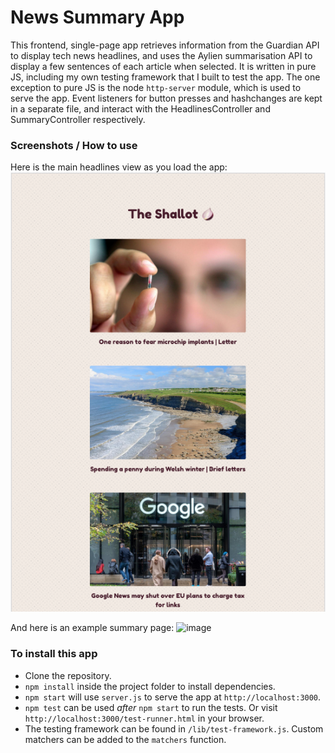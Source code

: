 News Summary App
================

This frontend, single-page app retrieves information from the Guardian API to display tech news headlines, and uses the Aylien summarisation API to display a few sentences of each article when selected. It is written in pure JS, including my own testing framework that I built to test the app. The one exception to pure JS is the node `http-server` module, which is used to serve the app. Event listeners for button presses and hashchanges are kept in a separate file, and interact with the HeadlinesController and SummaryController respectively.

### Screenshots / How to use
Here is the main headlines view as you load the app:
![image](./images/headlines.png)

And here is an example summary page:
![image](,/images/summary.png)

### To install this app
- Clone the repository.
- `npm install` inside the project folder to install dependencies.
- `npm start` will use `server.js` to serve the app at `http://localhost:3000`.
- `npm test` can be used *after* `npm start` to run the tests. Or visit `http://localhost:3000/test-runner.html` in your browser.
- The testing framework can be found in `/lib/test-framework.js`. Custom matchers can be added to the `matchers` function.
